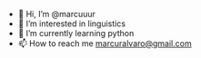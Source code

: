 - 👋 Hi, I’m @marcuuur
- 👀 I’m interested in linguistics
- 🌱 I’m currently learning python
- 📫 How to reach me marcuralvaro@gmail.com

<!---
marcuuur/marcuuur is a ✨ special ✨ repository because its `README.md` (this file) appears on your GitHub profile.
You can click the Preview link to take a look at your changes.
--->
